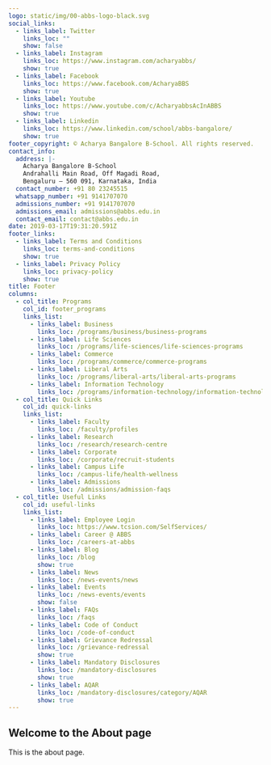 ```yaml
---
logo: static/img/00-abbs-logo-black.svg
social_links:
  - links_label: Twitter
    links_loc: ""
    show: false
  - links_label: Instagram
    links_loc: https://www.instagram.com/acharyabbs/
    show: true
  - links_label: Facebook
    links_loc: https://www.facebook.com/AcharyaBBS
    show: true
  - links_label: Youtube
    links_loc: https://www.youtube.com/c/AcharyabbsAcInABBS
    show: true
  - links_label: Linkedin
    links_loc: https://www.linkedin.com/school/abbs-bangalore/
    show: true
footer_copyright: © Acharya Bangalore B-School. All rights reserved.
contact_info:
  address: |-
    Acharya Bangalore B-School
    Andrahalli Main Road, Off Magadi Road,
    Bengaluru – 560 091, Karnataka, India 
  contact_number: +91 80 23245515
  whatsapp_number: +91 9141707070
  admissions_number: +91 9141707070
  admissions_email: admissions@abbs.edu.in
  contact_email: contact@abbs.edu.in
date: 2019-03-17T19:31:20.591Z
footer_links:
  - links_label: Terms and Conditions
    links_loc: terms-and-conditions
    show: true
  - links_label: Privacy Policy
    links_loc: privacy-policy
    show: true
title: Footer
columns:
  - col_title: Programs
    col_id: footer_programs
    links_list:
      - links_label: Business
        links_loc: /programs/business/business-programs
      - links_label: Life Sciences
        links_loc: /programs/life-sciences/life-sciences-programs
      - links_label: Commerce
        links_loc: /programs/commerce/commerce-programs
      - links_label: Liberal Arts
        links_loc: /programs/liberal-arts/liberal-arts-programs
      - links_label: Information Technology
        links_loc: /programs/information-technology/information-technology-programs
  - col_title: Quick Links
    col_id: quick-links
    links_list:
      - links_label: Faculty
        links_loc: /faculty/profiles
      - links_label: Research
        links_loc: /research/research-centre
      - links_label: Corporate
        links_loc: /corporate/recruit-students
      - links_label: Campus Life
        links_loc: /campus-life/health-wellness
      - links_label: Admissions
        links_loc: /admissions/admission-faqs
  - col_title: Useful Links
    col_id: useful-links
    links_list:
      - links_label: Employee Login
        links_loc: https://www.tcsion.com/SelfServices/
      - links_label: Career @ ABBS
        links_loc: /careers-at-abbs
      - links_label: Blog
        links_loc: /blog
        show: true
      - links_label: News
        links_loc: /news-events/news
      - links_label: Events
        links_loc: /news-events/events
        show: false
      - links_label: FAQs
        links_loc: /faqs
      - links_label: Code of Conduct
        links_loc: /code-of-conduct
      - links_label: Grievance Redressal
        links_loc: /grievance-redressal
        show: true
      - links_label: Mandatory Disclosures
        links_loc: /mandatory-disclosures
        show: true
      - links_label: AQAR
        links_loc: /mandatory-disclosures/category/AQAR
        show: true
---
```


## Welcome to the About page

This is the about page.
